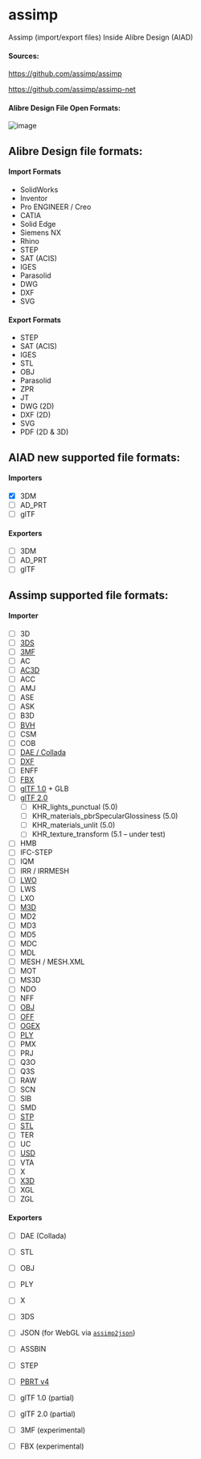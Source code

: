 # assimp
Assimp (import/export files) Inside Alibre Design (AIAD)

#### Sources:

https://github.com/assimp/assimp

https://github.com/assimp/assimp-net


#### Alibre Design File Open Formats:

![image](https://github.com/user-attachments/assets/901117cc-96fb-4466-9a89-cba1efd4f80c)

## Alibre Design file formats:

#### Import Formats
- SolidWorks
- Inventor
- Pro ENGINEER / Creo
- CATIA
- Solid Edge
- Siemens NX
- Rhino
- STEP
- SAT (ACIS)
- IGES
- Parasolid
- DWG
- DXF
- SVG

#### Export Formats
- STEP
- SAT (ACIS)
- IGES
- STL
- OBJ
- Parasolid
- ZPR
- JT
- DWG (2D)
- DXF (2D)
- SVG
- PDF (2D & 3D)

## AIAD new supported file formats:

#### Importers

- [X] 3DM
- [ ] AD_PRT
- [ ] glTF

#### Exporters

- [ ] 3DM
- [ ] AD_PRT
- [ ] glTF

## Assimp supported file formats:

#### Importer

- [ ] 3D  
- [ ] [3DS](https://en.wikipedia.org/wiki/.3ds)  
- [ ] [3MF](https://en.wikipedia.org/wiki/3D_Manufacturing_Format)  
- [ ] AC  
- [ ] [AC3D](https://en.wikipedia.org/wiki/AC3D)  
- [ ] ACC  
- [ ] AMJ  
- [ ] ASE  
- [ ] ASK  
- [ ] B3D  
- [ ] [BVH](https://en.wikipedia.org/wiki/Biovision_Hierarchy)  
- [ ] CSM  
- [ ] COB  
- [ ] [DAE / Collada](https://en.wikipedia.org/wiki/COLLADA)  
- [ ] [DXF](https://en.wikipedia.org/wiki/AutoCAD_DXF)  
- [ ] ENFF  
- [ ] [FBX](https://en.wikipedia.org/wiki/FBX)  
- [ ] [glTF 1.0](https://en.wikipedia.org/wiki/GlTF#glTF_1.0) + GLB  
- [ ] [glTF 2.0](https://en.wikipedia.org/wiki/GlTF#glTF_2.0)  
  - [ ] KHR_lights_punctual (5.0)  
  - [ ] KHR_materials_pbrSpecularGlossiness (5.0)  
  - [ ] KHR_materials_unlit (5.0)  
  - [ ] KHR_texture_transform (5.1 – under test)  
- [ ] HMB  
- [ ] IFC-STEP  
- [ ] IQM  
- [ ] IRR / IRRMESH  
- [ ] [LWO](https://en.wikipedia.org/wiki/LightWave_3D)  
- [ ] LWS  
- [ ] LXO  
- [ ] [M3D](https://bztsrc.gitlab.io/model3d)  
- [ ] MD2  
- [ ] MD3  
- [ ] MD5  
- [ ] MDC  
- [ ] MDL  
- [ ] MESH / MESH.XML  
- [ ] MOT  
- [ ] MS3D  
- [ ] NDO  
- [ ] NFF  
- [ ] [OBJ](https://en.wikipedia.org/wiki/Wavefront_.obj_file)  
- [ ] [OFF](https://en.wikipedia.org/wiki/OFF_(file_format))  
- [ ] [OGEX](https://en.wikipedia.org/wiki/Open_Game_Engine_Exchange)  
- [ ] [PLY](https://en.wikipedia.org/wiki/PLY_(file_format))  
- [ ] PMX  
- [ ] PRJ  
- [ ] Q3O  
- [ ] Q3S  
- [ ] RAW  
- [ ] SCN  
- [ ] SIB  
- [ ] SMD  
- [ ] [STP](https://en.wikipedia.org/wiki/ISO_10303-21)  
- [ ] [STL](https://en.wikipedia.org/wiki/STL_(file_format))  
- [ ] TER  
- [ ] UC  
- [ ] [USD](https://en.wikipedia.org/wiki/Universal_Scene_Description)  
- [ ] VTA  
- [ ] X  
- [ ] [X3D](https://en.wikipedia.org/wiki/X3D)  
- [ ] XGL  
- [ ] ZGL  

#### Exporters

- [ ] DAE (Collada)  
- [ ] STL  
- [ ] OBJ  
- [ ] PLY  
- [ ] X  
- [ ] 3DS  
- [ ] JSON (for WebGL via [`assimp2json`](https://github.com/acgessler/assimp2json))  
- [ ] ASSBIN  
- [ ] STEP  
- [ ] [PBRT v4](https://github.com/mmp/pbrt-v4)  
- [ ] glTF 1.0 (partial)  
- [ ] glTF 2.0 (partial)  
- [ ] 3MF (experimental)  
- [ ] FBX (experimental)  


